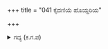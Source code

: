 +++
title = "041 ಕೈದಣಿಯೆ ಹೊಯ್ದರಿಯ"

+++

<details><summary>ಗದ್ಯ (ಕ.ಗ.ಪ) </summary>

41. “ಕೈ ಸೋಲುವವರೆಗೂ ವೈರಿಯನ್ನು ಹೊಯ್ದು ಸೀಳಿ, ಬಾಯಿ ಸೋಲುವಂತೆ ವೈರಿಯನ್ನು ಹೀಯಾಳಿಸಿ, ಮೈದಣಿಯುವಂತೆ ಹೋರಾಡಿ ವೈರಿಯಿಂದ ಏಟು ತಿಂದು ಘಾಯ ಪಡೆದು ಕರುಳು ಹೊರಬಿದ್ದಿರಲು, ಮಿದುಳು ಬಿರಿದು ಅದರ ರಸ ಹರಿದು ರಕ್ತದಿಂದ ತೊಯ್ದ ಬಟ್ಟೆಯಲ್ಲಿ  ನಾನು ಬಿದ್ದಿರಲು. ಅದನ್ನು ದುರ್ಯೋಧನನು ಕಂಡದ್ದಾದರೆ ನಾನು ಧನ್ಯನು” ಎಂದ.
</details>
